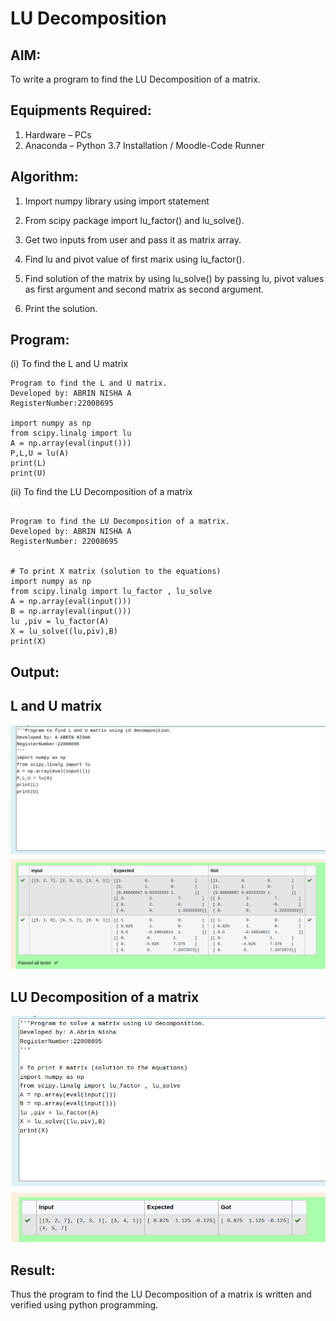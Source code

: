 # LU Decomposition 

## AIM:
To write a program to find the LU Decomposition of a matrix.

## Equipments Required:
1. Hardware – PCs
2. Anaconda – Python 3.7 Installation / Moodle-Code Runner

## Algorithm:

1. Import numpy library using import statement

2. From scipy package import lu_factor() and lu_solve().

3. Get two inputs from user and pass it as matrix array.

4. Find lu and pivot value of first marix using lu_factor().

5. Find solution of the matrix by using lu_solve() by passing lu, pivot values as first argument and second matrix as second argument.

6. Print the solution.

## Program:
(i) To find the L and U matrix
```
Program to find the L and U matrix.
Developed by: ABRIN NISHA A
RegisterNumber:22008695 

import numpy as np
from scipy.linalg import lu
A = np.array(eval(input()))
P,L,U = lu(A)
print(L)
print(U)
```

(ii) To find the LU Decomposition of a matrix
```

Program to find the LU Decomposition of a matrix.
Developed by: ABRIN NISHA A
RegisterNumber: 22008695


# To print X matrix (solution to the equations)
import numpy as np
from scipy.linalg import lu_factor , lu_solve
A = np.array(eval(input()))
B = np.array(eval(input()))
lu ,piv = lu_factor(A)
X = lu_solve((lu,piv),B)
print(X)
```

## Output:

## L and U matrix

![](lu1.png)

## LU Decomposition of a matrix

![](lu2.png)

## Result:
Thus the program to find the LU Decomposition of a matrix is written and verified using python programming.